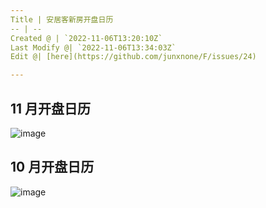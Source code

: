 ```yaml
---
Title | 安居客新房开盘日历
-- | --
Created @ | `2022-11-06T13:20:10Z`
Last Modify @| `2022-11-06T13:34:03Z`
Edit @| [here](https://github.com/junxnone/F/issues/24)

---
```


## 11 月开盘日历

![image](https://user-images.githubusercontent.com/2216970/200173617-717ef22a-b451-4cfe-ab85-b3aed84d97ee.png)


## 10 月开盘日历

![image](https://user-images.githubusercontent.com/2216970/200173786-fb86325b-ec65-4957-9a69-7dd14018da41.png)

